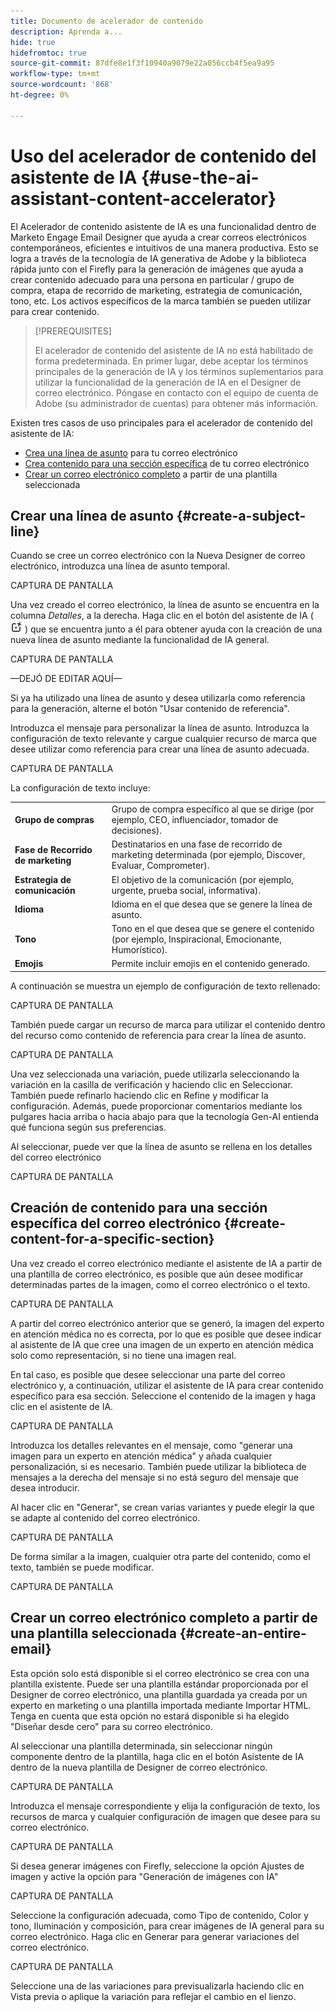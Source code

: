 ```yaml
---
title: Documento de acelerador de contenido
description: Aprenda a...
hide: true
hidefromtoc: true
source-git-commit: 87dfe8e1f3f10940a9079e22a056ccb4f5ea9a95
workflow-type: tm+mt
source-wordcount: '868'
ht-degree: 0%

---
```


# Uso del acelerador de contenido del asistente de IA {#use-the-ai-assistant-content-accelerator}

El Acelerador de contenido asistente de IA es una funcionalidad dentro de Marketo Engage Email Designer que ayuda a crear correos electrónicos contemporáneos, eficientes e intuitivos de una manera productiva. Esto se logra a través de la tecnología de IA generativa de Adobe y la biblioteca rápida junto con el Firefly para la generación de imágenes que ayuda a crear contenido adecuado para una persona en particular / grupo de compra, etapa de recorrido de marketing, estrategia de comunicación, tono, etc. Los activos específicos de la marca también se pueden utilizar para crear contenido.

>[!PREREQUISITES]
>
>El acelerador de contenido del asistente de IA no está habilitado de forma predeterminada. En primer lugar, debe aceptar los términos principales de la generación de IA y los términos suplementarios para utilizar la funcionalidad de la generación de IA en el Designer de correo electrónico. Póngase en contacto con el equipo de cuenta de Adobe (su administrador de cuentas) para obtener más información.

Existen tres casos de uso principales para el acelerador de contenido del asistente de IA:

* [Crea una línea de asunto](#create-a-subject-line) para tu correo electrónico
* [Crea contenido para una sección específica](#create-content-for-a-specific-section) de tu correo electrónico
* [Crear un correo electrónico completo](#create-an-entire-email) a partir de una plantilla seleccionada

## Crear una línea de asunto {#create-a-subject-line}

Cuando se cree un correo electrónico con la Nueva Designer de correo electrónico, introduzca una línea de asunto temporal.

CAPTURA DE PANTALLA

Una vez creado el correo electrónico, la línea de asunto se encuentra en la columna _Detalles_, a la derecha. Haga clic en el botón del asistente de IA ( ![Icono de filtro](assets/icon-ai-assistant.png) ) que se encuentra junto a él para obtener ayuda con la creación de una nueva línea de asunto mediante la funcionalidad de IA general.

CAPTURA DE PANTALLA

—DEJÓ DE EDITAR AQUÍ—

Si ya ha utilizado una línea de asunto y desea utilizarla como referencia para la generación, alterne el botón &quot;Usar contenido de referencia&quot;.

Introduzca el mensaje para personalizar la línea de asunto. Introduzca la configuración de texto relevante y cargue cualquier recurso de marca que desee utilizar como referencia para crear una línea de asunto adecuada.

CAPTURA DE PANTALLA

La configuración de texto incluye:

<table><tbody>
  <tr>
    <td><b>Grupo de compras</b></td>
    <td>Grupo de compra específico al que se dirige (por ejemplo, CEO, influenciador, tomador de decisiones).</td>
  </tr>
  <tr>
    <td><b>Fase de Recorrido de marketing</b></td>
    <td>Destinatarios en una fase de recorrido de marketing determinada (por ejemplo, Discover, Evaluar, Comprometer).</td>
  </tr>
  <tr>
    <td><b>Estrategia de comunicación</b></td>
    <td>El objetivo de la comunicación (por ejemplo, urgente, prueba social, informativa).</td>
  </tr>
  <tr>
    <td><b>Idioma</b></td>
    <td>Idioma en el que desea que se genere la línea de asunto.</td>
  </tr>
  <tr>
    <td><b>Tono</b></td>
    <td>Tono en el que desea que se genere el contenido (por ejemplo, Inspiracional, Emocionante, Humorístico).</td>
  </tr>
  <tr>
    <td><b>Emojis</b></td>
    <td>Permite incluir emojis en el contenido generado.</td>
  </tr>
</tbody>
</table>

A continuación se muestra un ejemplo de configuración de texto rellenado:

CAPTURA DE PANTALLA

También puede cargar un recurso de marca para utilizar el contenido dentro del recurso como contenido de referencia para crear la línea de asunto.

CAPTURA DE PANTALLA

Una vez seleccionada una variación, puede utilizarla seleccionando la variación en la casilla de verificación y haciendo clic en Seleccionar. También puede refinarlo haciendo clic en Refine y modificar la configuración. Además, puede proporcionar comentarios mediante los pulgares hacia arriba o hacia abajo para que la tecnología Gen-AI entienda qué funciona según sus preferencias.

Al seleccionar, puede ver que la línea de asunto se rellena en los detalles del correo electrónico

CAPTURA DE PANTALLA

## Creación de contenido para una sección específica del correo electrónico {#create-content-for-a-specific-section}

Una vez creado el correo electrónico mediante el asistente de IA a partir de una plantilla de correo electrónico, es posible que aún desee modificar determinadas partes de la imagen, como el correo electrónico o el texto.

CAPTURA DE PANTALLA

A partir del correo electrónico anterior que se generó, la imagen del experto en atención médica no es correcta, por lo que es posible que desee indicar al asistente de IA que cree una imagen de un experto en atención médica solo como representación, si no tiene una imagen real.

En tal caso, es posible que desee seleccionar una parte del correo electrónico y, a continuación, utilizar el asistente de IA para crear contenido específico para esa sección. Seleccione el contenido de la imagen y haga clic en el asistente de IA.

CAPTURA DE PANTALLA

Introduzca los detalles relevantes en el mensaje, como &quot;generar una imagen para un experto en atención médica&quot; y añada cualquier personalización, si es necesario. También puede utilizar la biblioteca de mensajes a la derecha del mensaje si no está seguro del mensaje que desea introducir.

Al hacer clic en &quot;Generar&quot;, se crean varias variantes y puede elegir la que se adapte al contenido del correo electrónico.

CAPTURA DE PANTALLA

De forma similar a la imagen, cualquier otra parte del contenido, como el texto, también se puede modificar.

CAPTURA DE PANTALLA

## Crear un correo electrónico completo a partir de una plantilla seleccionada {#create-an-entire-email}

Esta opción solo está disponible si el correo electrónico se crea con una plantilla existente. Puede ser una plantilla estándar proporcionada por el Designer de correo electrónico, una plantilla guardada ya creada por un experto en marketing o una plantilla importada mediante Importar HTML. Tenga en cuenta que esta opción no estará disponible si ha elegido &quot;Diseñar desde cero&quot; para su correo electrónico.

Al seleccionar una plantilla determinada, sin seleccionar ningún componente dentro de la plantilla, haga clic en el botón Asistente de IA dentro de la nueva plantilla de Designer de correo electrónico.

CAPTURA DE PANTALLA

Introduzca el mensaje correspondiente y elija la configuración de texto, los recursos de marca y cualquier configuración de imagen que desee para su correo electrónico.

CAPTURA DE PANTALLA

Si desea generar imágenes con Firefly, seleccione la opción Ajustes de imagen y active la opción para &quot;Generación de imágenes con IA&quot;

CAPTURA DE PANTALLA

Seleccione la configuración adecuada, como Tipo de contenido, Color y tono, Iluminación y composición, para crear imágenes de IA general para su correo electrónico. Haga clic en Generar para generar variaciones del correo electrónico.

CAPTURA DE PANTALLA

Seleccione una de las variaciones para previsualizarla haciendo clic en Vista previa o aplique la variación para reflejar el cambio en el lienzo.
